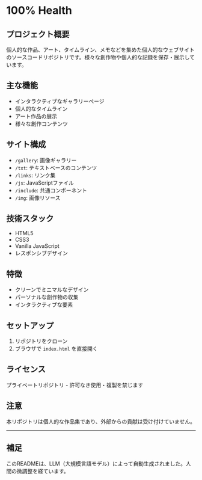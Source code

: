 # 100% Health

## プロジェクト概要
個人的な作品、アート、タイムライン、メモなどを集めた個人的なウェブサイトのソースコードリポジトリです。様々な創作物や個人的な記録を保存・展示しています。

## 主な機能
- インタラクティブなギャラリーページ
- 個人的なタイムライン
- アート作品の展示
- 様々な創作コンテンツ

## サイト構成
- `/gallery`: 画像ギャラリー
- `/txt`: テキストベースのコンテンツ
- `/links`: リンク集
- `/js`: JavaScriptファイル
- `/include`: 共通コンポーネント
- `/img`: 画像リソース

## 技術スタック
- HTML5
- CSS3
- Vanilla JavaScript
- レスポンシブデザイン

## 特徴
- クリーンでミニマルなデザイン
- パーソナルな創作物の収集
- インタラクティブな要素

## セットアップ
1. リポジトリをクローン
2. ブラウザで `index.html` を直接開く

## ライセンス
プライベートリポジトリ - 許可なき使用・複製を禁じます

## 注意
本リポジトリは個人的な作品集であり、外部からの貢献は受け付けていません。

---

## 補足
このREADMEは、LLM（大規模言語モデル）によって自動生成されました。人間の微調整を経ています。